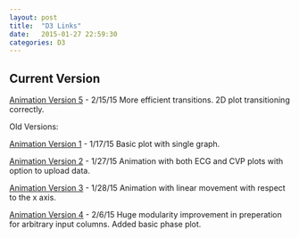 ```yaml
---
layout: post
title:  "D3 Links"
date:   2015-01-27 22:59:30
categories: D3
---
```

Current Version
-----------------------

[Animation Version 5][animation_v5] - 2/15/15 More efficient transitions. 2D plot transitioning correctly.





Old Versions:

[Animation Version 1][animation_v1] - 1/17/15 Basic plot with single graph.

[Animation Version 2][animation_v2] - 1/27/15 Animation with both ECG and CVP plots with option to upload data.

[Animation Version 3][animation_v3] - 1/28/15 Animation with linear movement with respect to the x axis.

[Animation Version 4][animation_v4] - 2/6/15 Huge modularity improvement in preperation for arbitrary input columns. Added basic phase plot.



[animation_v1]: 	https://ndcornelius.github.io/assets/d3/animation_v1.html
[animation_v2]:	https://ndcornelius.github.io/assets/d3/animation_v2.html
[animation_v3]:	https://ndcornelius.github.io/assets/d3/animation_v3.html
[animation_v4]:	https://ndcornelius.github.io/assets/d3/animation_v4.html
[animation_v5]:	https://ndcornelius.github.io/assets/d3/animation_v5.html
